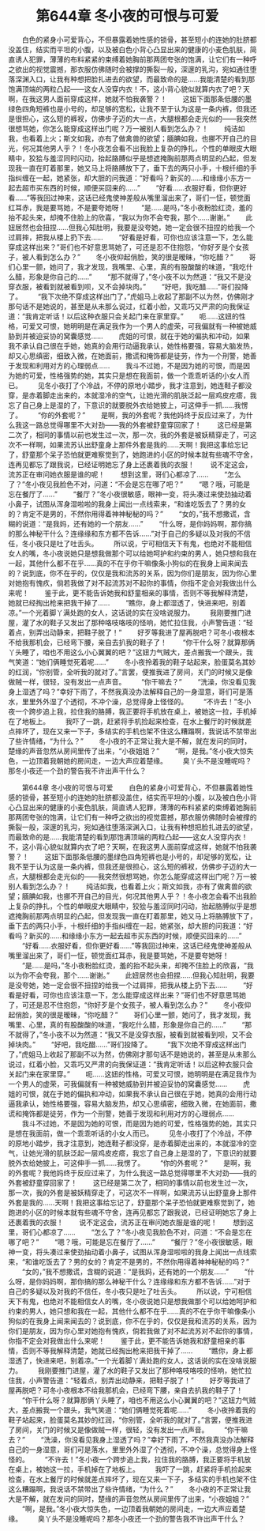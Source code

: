 # 　　第644章 冬小夜的可恨与可爱
　　白色的紧身小可爱背心，不但暴露着她性感的锁骨，甚至短小的连她的肚脐都没盖住，结实而平坦的小腹，以及被白色小背心凸显出来的健康的小麦色肌肤，简直诱人犯罪，薄薄的布料紧紧的束缚着她胸前那两团夸张的饱满，让它们有一种呼之欲出的视觉震撼，那衣服仿佛随时会被撑的撕裂一般，深邃的乳沟，宛如通往堕落深渊入口，让我有种想把脸扎进去的欲望，而最致命的是……我能清楚的看到那饱满顶端的两粒凸起——这女人没穿内衣！不，这小背心貌似就算内衣了吧？天啊，在我这男人面前穿成这样，她就不怕我袭警？！
　　这妞下面那条低腰的墨绿色四角短裤也是小号的，却足够的宽松，让我不至于认为这是一条内裤，但我还是很担心，这么短的裤衩，仿佛步子迈的大一点，大腿根都会走光似的——我突然很想骂她，你怎么能穿成这样出门呢？万一被别人看到怎么办？！
　　纯洁如我，也看着上火；斯文如我，亦有了做禽兽的欲望；腼腆如我，也挪不开自己的目光，何况其他男人乎？！冬小夜怎会看不出我脸上复杂的挣扎，个性的单眼皮大眼睛中，狡狯与羞涩同时闪动，抬起胳膊似乎是想遮掩胸前那两点明显的凸起，但发现我一直在盯着那里，她又马上将胳膊放下了，垂下去的两只小手，十根纤细的手指纠缠在一起，她紧张，却大胆的问我道：“好看吗？新买的……和缘缘小东方一起去超市买东西的时候，顺便买回来的……”
　　“好看……衣服好看，但你更好看……”等我回过神来，这话已经鬼使神差般从嘴里溜出来了，哥们一怔，顿觉面红耳赤，我是要骂她，不是要夸她呀！
　　“是……是吗，”冬小夜粉脸红烫，羞的抬不起头来，却掩不住脸上的欣喜，“我以为你不会夸我，那个……谢谢。”
　　此妞居然也会扭捏……但我心知肚明，我要是没夸她，她一定会很不扭捏的给我一个过肩摔，把我从楼上扔下去……
　　“好看是好看，可你也应该注意一下，怎么能穿成这样出来？”哥们也不好意思骂她了，可还是忍不住抱怨，“你好歹是个女孩子，被人看到怎么办？”
　　冬小夜仰起俏脸，笑的很是暧昧，“你吃醋？”
　　哥们心里一颤，她问了，我才发现，我嘴里、心里，真的有股酸酸的味道，“我吃什么醋，形象是你自己的……”
　　“那不就得了，”冬小夜不以为然道：“我又不是没穿衣服，被看到就被看到呗，又不会掉块肉。”
　　“好吧，我吃醋……”哥们投降了。
　　“我下次绝不穿成这样出门了，”虎姐马上收起了那副不以为然，仿佛刚才那句话不是她说的，甚至是从未那么说过，红着小脸，又乖巧又严肃的向我保证道：“我肯定听话！以后这种衣服只会关起门来在家里穿。”
　　呃……这妞的性格，可爱又可恨，她明明是在满足我作为一个男人的虚荣，可我偏就有一种被她威胁到并被迫妥协的窝囊感觉……
　　虎姐的可恨，就在于她的偏执和冲动，如果我不承认自己很在乎她，她真的会用行动逼我承认，她性格要强，容易大脑发热，却又心思缜密，细致入微，在她面前，撒谎和掩饰都是徒劳，作为一个刑警，她善于发现和利用对方的心理弱点……
　　我斗不过她，不是因为她的可恨，而是因为她的可爱，性格强势的她，其实只是想在我面前，做一个乖乖听话的小女人而已。
　　见冬小夜打了个冷战，不停的原地小踏步，我才注意到，她连鞋子都没穿，是赤着脚走出来的，本就湿冷的空气，让她光滑的肌肤泛起一层鸡皮疙瘩，我忘了自己身上是湿的了，下意识的就要脱外衣给她披上，可这伸手一抓……我愣了。
　　“你的外套呢？”
　　是啊，我的外套呢？我他妈终于反应过来了，为什么我这一路总觉得哪里不大对劲——我的外套被舒童穿回家了！
　　这已经是第二次了，相同的事情以前也发生过一次，那一次，我的外套是被妖精穿走了，可这次不一样啊，如果流苏认出舒童身上那件外套是我的……天啊！我把这事给忘记了，舒童那个呆子恐怕就更难察觉到了，她跑进的小区的时候本就有些魂不守舍，连再见都忘了跟我说，已经证明她忘了身上还裹着我的衣服！
　　说不定这会，流苏正在审问她衣服是谁的呢！
　　想到这里，哥们心都凉了……
　　“怎么了？”冬小夜见我脸色不对，问道：“不会是忘在哪了吧？”
　　“嗯？哦，可能是忘在餐厅了……”
　　“餐厅？”冬小夜很敏感，眼神一变，将头凑过来使劲抽动着小鼻子，试图从浑身湿啦啦的我身上闻出一点线索来，“和谁吃饭去了？男的女的？肯定不是男的，不然你用得着神神秘秘的吗？”
　　“女的，”我不想撒谎，含糊的说道：“是我妈，还有她的一个朋友……”
　　“什么呀，是你妈妈啊，那你搞的那么神秘干什么？连缘缘和东方都不告诉……”对于自己的多疑以及对我的不信任，冬小夜只是吐了吐舌头。
　　所以说，宁可相信天下有鬼，也绝对不能相信女人的嘴，冬小夜说她只是想我做那个可以给她呵护和约束的男人，她只想和我在一起，其他什么都不在乎……真的不在乎你干嘛像条小狗似的在我身上闻来闻去的？说到底，你不在乎的，仅仅是我和流苏的关系，因为你们是朋友，因为你心里对她抱有愧疚，倘若我做了对不起流苏对不起你的事情，你指不定会对我做出什么来呢！
　　鉴于此，更不能告诉她我和舒童相亲的事情，否则不等我解释清楚，她就已经掏出枪来把我干掉了……
　　“瞧你，身上都湿透了，快进来吧，别着凉。”一个光着脚丫满处跑的女人，这话说的实在没啥说服力。
　　我刚要推门进屋，灌了水的鞋子又发出了那种咯吱咯吱的怪响，她忙拉住我，小声警告道：“轻着点，别弄出动静来，把鞋子脱了！”
　　好歹等我进了屋再脱吧？可冬小夜根本不给我那机会，已经弯下腰，亲自去扒我的鞋子了！
　　“你干什么呀？就算那俩丫头睡了，咱也不用这么小心翼翼的吧？”这妞力气贼大，差点搬我一个跟头，我气笑道：“她们俩睡觉死着呢……”
　　冬小夜拎着我的鞋子站起来，脸蛋莫名其妙的红润，“你别管，全听我的就对了。”言罢，便推我进了房间，关门的时候又是像做贼一样，很轻，没有发出一点声音。
　　“你干嘛去？”
　　“洗澡，你没看见我身上湿透了吗？”幸好下雨了，不然我真没办法解释自己的一身湿意，哥们可是落水，里里外外湿了个透彻，不冲个澡，总觉得身上怪怪的。
　　“不许去！”冬小夜一个跨步追上我，拉住我的胳膊，我正要将手机放在桌上，被她这一拉，手机掉在了地板上。
　　我吓了一跳，赶紧将手机捡起来检查，在水上餐厅的时候就差点摔坏了，现在又来一下子，多结实的手机也架不住这么糟蹋啊，我说话不禁带出了些许情绪，“为什么？”
　　冬小夜的不正常让我大是不解，就在发问的同时，楚缘的声音忽然从房间里传了出来，“小夜姐姐？”
　　“啊，是我。”冬小夜大惊失色，一边顶着我朝她的房间走，一边大声应着楚缘。
　　臭丫头不是没睡呢吗？那冬小夜还一个劲的警告我不许出声干什么？

　　第644章 冬小夜的可恨与可爱
　　白色的紧身小可爱背心，不但暴露着她性感的锁骨，甚至短小的连她的肚脐都没盖住，结实而平坦的小腹，以及被白色小背心凸显出来的健康的小麦色肌肤，简直诱人犯罪，薄薄的布料紧紧的束缚着她胸前那两团夸张的饱满，让它们有一种呼之欲出的视觉震撼，那衣服仿佛随时会被撑的撕裂一般，深邃的乳沟，宛如通往堕落深渊入口，让我有种想把脸扎进去的欲望，而最致命的是……我能清楚的看到那饱满顶端的两粒凸起——这女人没穿内衣！不，这小背心貌似就算内衣了吧？天啊，在我这男人面前穿成这样，她就不怕我袭警？！
　　这妞下面那条低腰的墨绿色四角短裤也是小号的，却足够的宽松，让我不至于认为这是一条内裤，但我还是很担心，这么短的裤衩，仿佛步子迈的大一点，大腿根都会走光似的——我突然很想骂她，你怎么能穿成这样出门呢？万一被别人看到怎么办？！
　　纯洁如我，也看着上火；斯文如我，亦有了做禽兽的欲望；腼腆如我，也挪不开自己的目光，何况其他男人乎？！冬小夜怎会看不出我脸上复杂的挣扎，个性的单眼皮大眼睛中，狡狯与羞涩同时闪动，抬起胳膊似乎是想遮掩胸前那两点明显的凸起，但发现我一直在盯着那里，她又马上将胳膊放下了，垂下去的两只小手，十根纤细的手指纠缠在一起，她紧张，却大胆的问我道：“好看吗？新买的……和缘缘小东方一起去超市买东西的时候，顺便买回来的……”
　　“好看……衣服好看，但你更好看……”等我回过神来，这话已经鬼使神差般从嘴里溜出来了，哥们一怔，顿觉面红耳赤，我是要骂她，不是要夸她呀！
　　“是……是吗，”冬小夜粉脸红烫，羞的抬不起头来，却掩不住脸上的欣喜，“我以为你不会夸我，那个……谢谢。”
　　此妞居然也会扭捏……但我心知肚明，我要是没夸她，她一定会很不扭捏的给我一个过肩摔，把我从楼上扔下去……
　　“好看是好看，可你也应该注意一下，怎么能穿成这样出来？”哥们也不好意思骂她了，可还是忍不住抱怨，“你好歹是个女孩子，被人看到怎么办？”
　　冬小夜仰起俏脸，笑的很是暧昧，“你吃醋？”
　　哥们心里一颤，她问了，我才发现，我嘴里、心里，真的有股酸酸的味道，“我吃什么醋，形象是你自己的……”
　　“那不就得了，”冬小夜不以为然道：“我又不是没穿衣服，被看到就被看到呗，又不会掉块肉。”
　　“好吧，我吃醋……”哥们投降了。
　　“我下次绝不穿成这样出门了，”虎姐马上收起了那副不以为然，仿佛刚才那句话不是她说的，甚至是从未那么说过，红着小脸，又乖巧又严肃的向我保证道：“我肯定听话！以后这种衣服只会关起门来在家里穿。”
　　呃……这妞的性格，可爱又可恨，她明明是在满足我作为一个男人的虚荣，可我偏就有一种被她威胁到并被迫妥协的窝囊感觉……
　　虎姐的可恨，就在于她的偏执和冲动，如果我不承认自己很在乎她，她真的会用行动逼我承认，她性格要强，容易大脑发热，却又心思缜密，细致入微，在她面前，撒谎和掩饰都是徒劳，作为一个刑警，她善于发现和利用对方的心理弱点……
　　我斗不过她，不是因为她的可恨，而是因为她的可爱，性格强势的她，其实只是想在我面前，做一个乖乖听话的小女人而已。
　　见冬小夜打了个冷战，不停的原地小踏步，我才注意到，她连鞋子都没穿，是赤着脚走出来的，本就湿冷的空气，让她光滑的肌肤泛起一层鸡皮疙瘩，我忘了自己身上是湿的了，下意识的就要脱外衣给她披上，可这伸手一抓……我愣了。
　　“你的外套呢？”
　　是啊，我的外套呢？我他妈终于反应过来了，为什么我这一路总觉得哪里不大对劲——我的外套被舒童穿回家了！
　　这已经是第二次了，相同的事情以前也发生过一次，那一次，我的外套是被妖精穿走了，可这次不一样啊，如果流苏认出舒童身上那件外套是我的……天啊！我把这事给忘记了，舒童那个呆子恐怕就更难察觉到了，她跑进的小区的时候本就有些魂不守舍，连再见都忘了跟我说，已经证明她忘了身上还裹着我的衣服！
　　说不定这会，流苏正在审问她衣服是谁的呢！
　　想到这里，哥们心都凉了……
　　“怎么了？”冬小夜见我脸色不对，问道：“不会是忘在哪了吧？”
　　“嗯？哦，可能是忘在餐厅了……”
　　“餐厅？”冬小夜很敏感，眼神一变，将头凑过来使劲抽动着小鼻子，试图从浑身湿啦啦的我身上闻出一点线索来，“和谁吃饭去了？男的女的？肯定不是男的，不然你用得着神神秘秘的吗？”
　　“女的，”我不想撒谎，含糊的说道：“是我妈，还有她的一个朋友……”
　　“什么呀，是你妈妈啊，那你搞的那么神秘干什么？连缘缘和东方都不告诉……”对于自己的多疑以及对我的不信任，冬小夜只是吐了吐舌头。
　　所以说，宁可相信天下有鬼，也绝对不能相信女人的嘴，冬小夜说她只是想我做那个可以给她呵护和约束的男人，她只想和我在一起，其他什么都不在乎……真的不在乎你干嘛像条小狗似的在我身上闻来闻去的？说到底，你不在乎的，仅仅是我和流苏的关系，因为你们是朋友，因为你心里对她抱有愧疚，倘若我做了对不起流苏对不起你的事情，你指不定会对我做出什么来呢！
　　鉴于此，更不能告诉她我和舒童相亲的事情，否则不等我解释清楚，她就已经掏出枪来把我干掉了……
　　“瞧你，身上都湿透了，快进来吧，别着凉。”一个光着脚丫满处跑的女人，这话说的实在没啥说服力。
　　我刚要推门进屋，灌了水的鞋子又发出了那种咯吱咯吱的怪响，她忙拉住我，小声警告道：“轻着点，别弄出动静来，把鞋子脱了！”
　　好歹等我进了屋再脱吧？可冬小夜根本不给我那机会，已经弯下腰，亲自去扒我的鞋子了！
　　“你干什么呀？就算那俩丫头睡了，咱也不用这么小心翼翼的吧？”这妞力气贼大，差点搬我一个跟头，我气笑道：“她们俩睡觉死着呢……”
　　冬小夜拎着我的鞋子站起来，脸蛋莫名其妙的红润，“你别管，全听我的就对了。”言罢，便推我进了房间，关门的时候又是像做贼一样，很轻，没有发出一点声音。
　　“你干嘛去？”
　　“洗澡，你没看见我身上湿透了吗？”幸好下雨了，不然我真没办法解释自己的一身湿意，哥们可是落水，里里外外湿了个透彻，不冲个澡，总觉得身上怪怪的。
　　“不许去！”冬小夜一个跨步追上我，拉住我的胳膊，我正要将手机放在桌上，被她这一拉，手机掉在了地板上。
　　我吓了一跳，赶紧将手机捡起来检查，在水上餐厅的时候就差点摔坏了，现在又来一下子，多结实的手机也架不住这么糟蹋啊，我说话不禁带出了些许情绪，“为什么？”
　　冬小夜的不正常让我大是不解，就在发问的同时，楚缘的声音忽然从房间里传了出来，“小夜姐姐？”
　　“啊，是我。”冬小夜大惊失色，一边顶着我朝她的房间走，一边大声应着楚缘。
　　臭丫头不是没睡呢吗？那冬小夜还一个劲的警告我不许出声干什么？
